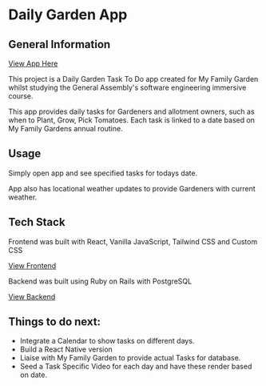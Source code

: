 # Daily Garden App

## General Information

[View App Here](https://mfg-client.netlify.app/)

This project is a Daily Garden Task To Do app created for My Family Garden whilst studying the General Assembly's software engineering immersive course.

This app provides daily tasks for Gardeners and allotment owners, such as when to Plant, Grow, Pick Tomatoes. Each task is linked to a date based on My Family Gardens annual routine.

## Usage

  Simply open app and see specified tasks for todays date.

  App also has locational weather updates to provide Gardeners with current weather.

## Tech Stack

  Frontend was built with React, Vanilla JavaScript, Tailwind CSS and Custom CSS

  [View Frontend](https://mfg-client.netlify.app/)

  Backend was built using Ruby on Rails with PostgreSQL

  [View Backend](https://mfg-server.herokuapp.com/tasks.json)

## Things to do next:

  + Integrate a Calendar to show tasks on different days.
  + Build a React Native version
  + Liaise with My Family Garden to provide actual Tasks for database.
  + Seed a Task Specific Video for each day and have these render based on date.
